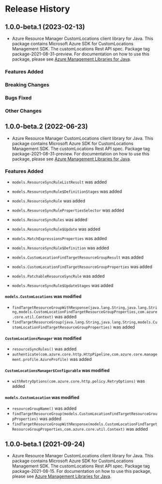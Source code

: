 # Release History

## 1.0.0-beta.1 (2023-02-13)

- Azure Resource Manager CustomLocations client library for Java. This package contains Microsoft Azure SDK for CustomLocations Management SDK. The customLocations Rest API spec. Package tag package-2021-08-31-preview. For documentation on how to use this package, please see [Azure Management Libraries for Java](https://aka.ms/azsdk/java/mgmt).

### Features Added

### Breaking Changes

### Bugs Fixed

### Other Changes

## 1.0.0-beta.2 (2022-06-23)

- Azure Resource Manager CustomLocations client library for Java. This package contains Microsoft Azure SDK for CustomLocations Management SDK. The customLocations Rest API spec. Package tag package-2021-08-31-preview. For documentation on how to use this package, please see [Azure Management Libraries for Java](https://aka.ms/azsdk/java/mgmt).

### Features Added

* `models.ResourceSyncRuleListResult` was added

* `models.ResourceSyncRule$DefinitionStages` was added

* `models.ResourceSyncRule` was added

* `models.ResourceSyncRulePropertiesSelector` was added

* `models.ResourceSyncRules` was added

* `models.ResourceSyncRule$Update` was added

* `models.MatchExpressionsProperties` was added

* `models.ResourceSyncRule$Definition` was added

* `models.CustomLocationFindTargetResourceGroupResult` was added

* `models.CustomLocationFindTargetResourceGroupProperties` was added

* `models.PatchableResourceSyncRule` was added

* `models.ResourceSyncRule$UpdateStages` was added

#### `models.CustomLocations` was modified

* `findTargetResourceGroupWithResponse(java.lang.String,java.lang.String,models.CustomLocationFindTargetResourceGroupProperties,com.azure.core.util.Context)` was added
* `findTargetResourceGroup(java.lang.String,java.lang.String,models.CustomLocationFindTargetResourceGroupProperties)` was added

#### `CustomLocationsManager` was modified

* `resourceSyncRules()` was added
* `authenticate(com.azure.core.http.HttpPipeline,com.azure.core.management.profile.AzureProfile)` was added

#### `CustomLocationsManager$Configurable` was modified

* `withRetryOptions(com.azure.core.http.policy.RetryOptions)` was added

#### `models.CustomLocation` was modified

* `resourceGroupName()` was added
* `findTargetResourceGroup(models.CustomLocationFindTargetResourceGroupProperties)` was added
* `findTargetResourceGroupWithResponse(models.CustomLocationFindTargetResourceGroupProperties,com.azure.core.util.Context)` was added

## 1.0.0-beta.1 (2021-09-24)

- Azure Resource Manager CustomLocations client library for Java. This package contains Microsoft Azure SDK for CustomLocations Management SDK. The customLocations Rest API spec. Package tag package-2021-08-15. For documentation on how to use this package, please see [Azure Management Libraries for Java](https://aka.ms/azsdk/java/mgmt).

